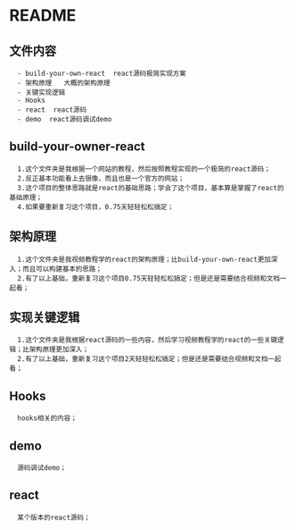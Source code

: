 # README

## 文件内容

      - build-your-own-react  react源码极简实现方案
      - 架构原理   大概的架构原理
      - 关键实现逻辑
      - Hooks
      - react  react源码
      - demo  react源码调试demo

## build-your-owner-react

      1.这个文件夹是我根据一个网站的教程，然后按照教程实现的一个极简的react源码；
      2.反正基本功能看上去很像，而且也是一个官方的网站；
      3.这个项目的整体思路就是react的基础思路；学会了这个项目，基本算是掌握了react的基础原理；
      4.如果要重新复习这个项目，0.75天轻轻松松搞定；

## 架构原理

      1.这个文件夹是我视频教程学的react的架构原理；比build-your-own-react更加深入；而且可以构建基本的思路；
      2.有了以上基础，重新复习这个项目0.75天轻轻松松搞定；但是还是需要结合视频和文档一起看；

## 实现关键逻辑

      1.这个文件夹是我根据react源码的一些内容，然后学习视频教程学的react的一些关键逻辑；比架构原理更加深入；
      2.有了以上基础，重新复习这个项目2天轻轻松松搞定；但是还是需要结合视频和文档一起看；

## Hooks

      hooks相关的内容；

## demo

      源码调试demo；

## react

      某个版本的react源码；
